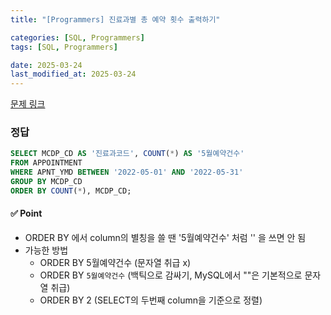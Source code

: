 ```yaml
---
title: "[Programmers] 진료과별 총 예약 횟수 출력하기"

categories: [SQL, Programmers]
tags: [SQL, Programmers]

date: 2025-03-24
last_modified_at: 2025-03-24
---
```

[문제 링크](https://school.programmers.co.kr/learn/courses/30/lessons/132202)

### 정답
```sql
SELECT MCDP_CD AS '진료과코드', COUNT(*) AS '5월예약건수'
FROM APPOINTMENT
WHERE APNT_YMD BETWEEN '2022-05-01' AND '2022-05-31'
GROUP BY MCDP_CD
ORDER BY COUNT(*), MCDP_CD;
```

#### ✅ Point
- ORDER BY 에서 column의 별칭을 쓸 땐 '5월예약건수' 처럼 '' 을 쓰면 안 됨
- 가능한 방법
    - ORDER BY 5월예약건수 (문자열 취급 x)
    - ORDER BY `5월예약건수` (백틱으로 감싸기, MySQL에서 ""은 기본적으로 문자열 취급)
    - ORDER BY 2 (SELECT의 두번째 column을 기준으로 정렬)
